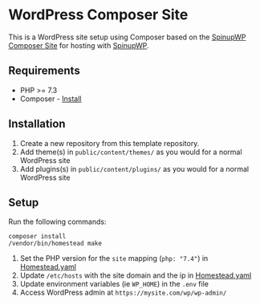 # WordPress Composer Site

This is a WordPress site setup using Composer based on the [SpinupWP Composer Site](https://github.com/deliciousbrains/spinupwp-composer-site) for hosting with [SpinupWP](https://spinupwp.com/).

## Requirements

* PHP >= 7.3
* Composer - [Install](https://getcomposer.org/doc/00-intro.md#installation-linux-unix-osx)

## Installation

1. Create a new repository from this template repository.
2. Add theme(s) in `public/content/themes/` as you would for a normal WordPress site
3. Add plugins(s) in `public/content/plugins/` as you would for a normal WordPress site

## Setup

Run the following commands:

```
composer install
/vendor/bin/homestead make
```

1. Set the PHP version for the `site` mapping (`php: "7.4"`) in [Homestead.yaml](/Homestead.yaml)
3. Update `/etc/hosts` with the site domain and the ip in [Homestead.yaml](/Homestead.yaml)
4. Update environment variables (ie `WP_HOME`) in the `.env` file
6. Access WordPress admin at `https://mysite.com/wp/wp-admin/`